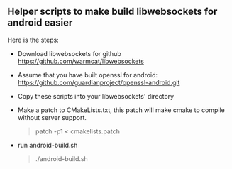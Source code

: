 ## Helper scripts to make build libwebsockets for android easier
Here is the steps:
* Download libwebsockets for github https://github.com/warmcat/libwebsockets
* Assume that you have built openssl for android:   https://github.com/guardianproject/openssl-android.git
* Copy these scripts into your libwebsockets' directory
* Make a patch to CMakeLists.txt, this patch will make cmake to compile without server support.  
  
  > patch -p1 < cmakelists.patch

* run android-build.sh

  > ./android-build.sh
